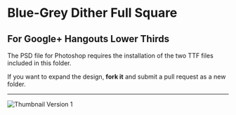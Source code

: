 # Blue-Grey Dither Full Square
## For Google+ Hangouts Lower Thirds

The PSD file for Photoshop requires the installation of the two TTF files included in this folder.

If you want to expand the design, **fork it** and submit a pull request as a new folder.

----------
![Thumbnail Version 1](https://github.com/inetbiz/Hangout-lower-thirds/blob/master/version-1/version-1.png)
